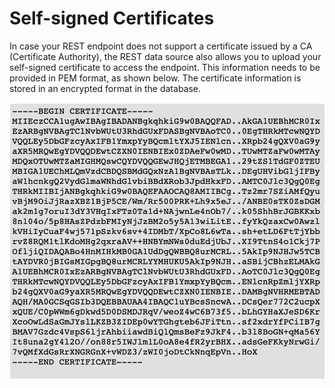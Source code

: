 # Self-signed Certificates

In case your REST endpoint does not support a certificate issued by a CA (Certificate Authority), the REST data source also allows you to upload your self-signed certificate to access the endpoint. This information needs to be provided in PEM format, as shown below. The certificate information is stored in an encrypted format in the database.

![](<../../../.gitbook/assets/Self-signed certificate.png>)
